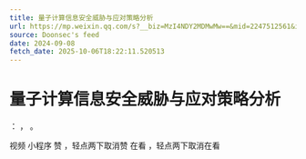 ```yaml
---
title: 量子计算信息安全威胁与应对策略分析
url: https://mp.weixin.qq.com/s?__biz=MzI4NDY2MDMwMw==&mid=2247512561&idx=1&sn=1a501d655a2ac756c79eef9f1396ed60
source: Doonsec's feed
date: 2024-09-08
fetch_date: 2025-10-06T18:22:11.520513
---
```


# 量子计算信息安全威胁与应对策略分析

：
，
。

视频
小程序
赞
，轻点两下取消赞
在看
，轻点两下取消在看